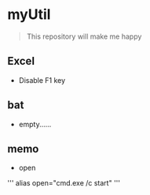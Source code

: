 # myUtil
> This repository will make me happy

## Excel
 - Disable F1 key

## bat
- empty......

## memo
- open

'''
alias open="cmd.exe /c start"
'''